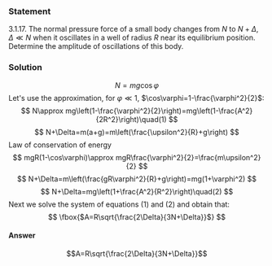 ###  Statement 

$3.1.17.$ The normal pressure force of a small body changes from $N$ to $N + \Delta$, $\Delta \ll N$ when it oscillates in a well of radius $R$ near its equilibrium position. Determine the amplitude of oscillations of this body. 

### Solution

$$ N=mg\cos\varphi $$ Let's use the approximation, for $\varphi\ll1$, $\cos\varphi=1-\frac{\varphi^2}{2}$: $$ N\approx mg\left(1-\frac{\varphi^2}{2}\right)=mg\left(1-\frac{A^2}{2R^2}\right)\quad(1) $$ $$ N+\Delta=m(a+g)=m\left(\frac{\upsilon^2}{R}+g\right) $$ Law of conservation of energy $$ mgR(1-\cos\varphi)\approx mgR\frac{\varphi^2}{2}=\frac{m\upsilon^2}{2} $$ $$ N+\Delta=m\left(\frac{gR\varphi^2}{R}+g\right)=mg(1+\varphi^2) $$ $$ N+\Delta=mg\left(1+\frac{A^2}{R^2}\right)\quad(2) $$ Next we solve the system of equations $(1)$ and $(2)$ and obtain that: $$ \fbox{$A=R\sqrt{\frac{2\Delta}{3N+\Delta}}$} $$ 

#### Answer

$$A=R\sqrt{\frac{2\Delta}{3N+\Delta}}$$ 
